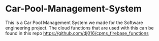 # Car-Pool-Management-System
This is a Car Pool Management System we made for the Software engineering project.
The cloud functions that are used with this can be found in this repo https://github.com/dj016/cpms_firebase_functions

